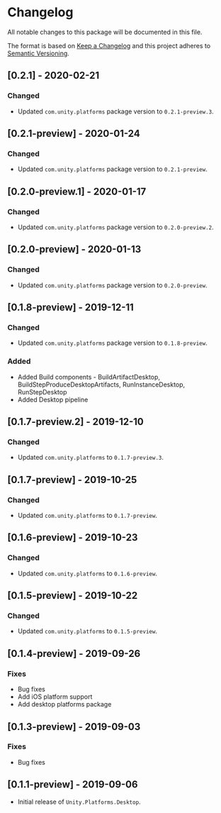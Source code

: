 # Changelog
All notable changes to this package will be documented in this file.

The format is based on [Keep a Changelog](http://keepachangelog.com/en/1.0.0/)
and this project adheres to [Semantic Versioning](http://semver.org/spec/v2.0.0.html).

## [0.2.1] - 2020-02-21

### Changed
- Updated `com.unity.platforms` package version to `0.2.1-preview.3`.

## [0.2.1-preview] - 2020-01-24

### Changed
- Updated `com.unity.platforms` package version to `0.2.1-preview`.

## [0.2.0-preview.1] - 2020-01-17

### Changed
- Updated `com.unity.platforms` package version to `0.2.0-preview.2`.

## [0.2.0-preview] - 2020-01-13

### Changed
- Updated `com.unity.platforms` package version to `0.2.0-preview`.

## [0.1.8-preview] - 2019-12-11

### Changed
- Updated `com.unity.platforms` package version to `0.1.8-preview`.

### Added
- Added Build components - BuildArtifactDesktop, BuildStepProduceDesktopArtifacts, RunInstanceDesktop, RunStepDesktop
- Added Desktop pipeline

## [0.1.7-preview.2] - 2019-12-10

### Changed
- Updated `com.unity.platforms` to `0.1.7-preview.3`.

## [0.1.7-preview] - 2019-10-25

### Changed
- Updated `com.unity.platforms` to `0.1.7-preview`.

## [0.1.6-preview] - 2019-10-23

### Changed
- Updated `com.unity.platforms` to `0.1.6-preview`.

## [0.1.5-preview] - 2019-10-22

### Changed
- Updated `com.unity.platforms` to `0.1.5-preview`.

## [0.1.4-preview] - 2019-09-26

### Fixes
- Bug fixes  
- Add iOS platform support
- Add desktop platforms package

## [0.1.3-preview] - 2019-09-03

### Fixes
- Bug fixes

## [0.1.1-preview] - 2019-09-06

- Initial release of `Unity.Platforms.Desktop`.
